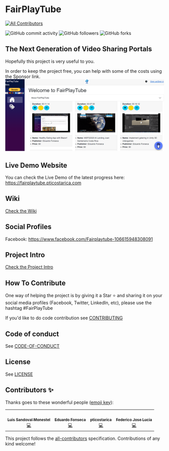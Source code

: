 # FairPlayTube
<!-- ALL-CONTRIBUTORS-BADGE:START - Do not remove or modify this section -->
[![All Contributors](https://img.shields.io/badge/all_contributors-4-orange.svg?style=flat-square)](#contributors-)
<!-- ALL-CONTRIBUTORS-BADGE:END -->
<!-- CUSTOM-BADGES:START-->
![GitHub commit activity](https://img.shields.io/github/commit-activity/w/efonsecab/FairPlayTube?style=flat-square)
![GitHub followers](https://img.shields.io/github/followers/efonsecab?style=flat-square)
![GitHub forks](https://img.shields.io/github/forks/efonsecab/FairPlayTube?style=flat-square)
<!-- CUSTOM-BADGES:END -->
## The Next Generation of Video Sharing Portals

Hopefully this project is very useful to you.

In order to keep the project free, you can help with some of the costs using the Sponsor link.
![](Images/FairPlayTube%20HomePage.png?raw=true)

## Live Demo Website
You can check the Live Demo of the latest progress here: https://fairplaytube.pticostarica.com

## Wiki

[Check the Wiki](https://github.com/efonsecab/FairPlayTube/wiki)

## Social Profiles
Facebook: https://www.facebook.com/Fairplaytube-106615948308091

## Project Intro

[Check the Project Intro](https://youtu.be/iUdjur6sl8g)

## How To Contribute
One way of helping the project is by giving it a Star :star: and sharing it on your social media profiles (Facebook, Twitter, LinkedIn, etc), please use the hashtag #FairPlayTube

If you'd like to do code contribution see [CONTRIBUTING](CONTRIBUTING.md)

## Code of conduct

See [CODE-OF-CONDUCT](CODE_OF_CONDUCT.md)

## License
See [LICENSE](LICENSE)

## Contributors ✨

Thanks goes to these wonderful people ([emoji key](https://allcontributors.org/docs/en/emoji-key)):

<!-- ALL-CONTRIBUTORS-LIST:START - Do not remove or modify this section -->
<!-- prettier-ignore-start -->
<!-- markdownlint-disable -->
<table>
  <tr>
    <td align="center"><a href="https://github.com/LuisiitoDev"><img src="https://avatars.githubusercontent.com/u/79773016?v=4?s=100" width="100px;" alt=""/><br /><sub><b>Luis Sandoval Monestel</b></sub></a><br /><a href="https://github.com/efonsecab/FairPlayTube/commits?author=LuisiitoDev" title="Code">💻</a></td>
    <td align="center"><a href="https://allmylinks.com/efonsecabcr"><img src="https://avatars.githubusercontent.com/u/3481899?v=4?s=100" width="100px;" alt=""/><br /><sub><b>Eduardo Fonseca</b></sub></a><br /><a href="https://github.com/efonsecab/FairPlayTube/commits?author=efonsecab" title="Code">💻</a></td>
    <td align="center"><a href="https://github.com/pticostarica"><img src="https://avatars.githubusercontent.com/u/23109368?v=4?s=100" width="100px;" alt=""/><br /><sub><b>pticostarica</b></sub></a><br /><a href="https://github.com/efonsecab/FairPlayTube/commits?author=pticostarica" title="Code">💻</a></td>
    <td align="center"><a href="https://github.com/FedericoJoseLucia"><img src="https://avatars.githubusercontent.com/u/15302522?v=4?s=100" width="100px;" alt=""/><br /><sub><b>Federico Jose Lucia</b></sub></a><br /><a href="https://github.com/efonsecab/FairPlayTube/commits?author=FedericoJoseLucia" title="Code">💻</a></td>
  </tr>
</table>

<!-- markdownlint-restore -->
<!-- prettier-ignore-end -->

<!-- ALL-CONTRIBUTORS-LIST:END -->

This project follows the [all-contributors](https://github.com/all-contributors/all-contributors) specification. Contributions of any kind welcome!
